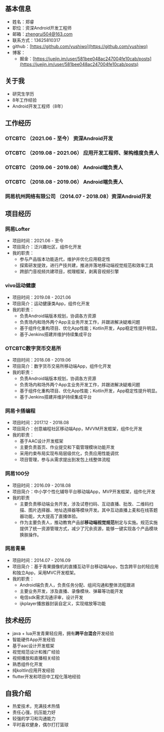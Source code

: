 ## 基本信息
+ 姓名：郑睿
+ 职位：资深Android开发工程师
+ 邮箱：zhengrui504@163.com
+ 联系方式：13625810317
+ github：[https://github.com/yushiwo](https://github.com/yushiwo)
+ 博客：
	- 掘金：[https://juejin.im/user/581bee048ac247004fe10cab/posts](https://juejin.im/user/581bee048ac247004fe10cab/posts)

## 关于我
+ 研究生学历
+ 8年工作经验
+ Android开发工程师（8年）


## 工作经历
### OTCBTC （2021.06 - 至今）	资深Android开发
### OTCBTC （2019.08 - 2021.06）	应用开发工程师、架构维度负责人
### OTCBTC （2019.06 - 2019.08）	Android端负责人
### OTCBTC （2018.08 - 2019.06）	Android端负责人
### 网易杭州网络有限公司 （2014.07 - 2018.08）资深Android开发

## 项目经历
### 网易Lofter
+ 项目时间：2021.06 - 至今
+ 项目简介：泛兴趣社区，组件化开发
+ 我的职责：
	- 参与产品版本功能迭代，维护并优化应用稳定性
	- 探索研发提效，进行产技共建，推进并落地移动端视觉规范和效率工具
	- 跨部门音视频共建项目，梳理框架，剥离音视频引擎

### vivo运动健康
+ 项目时间：2019.08 - 2021.06
+ 项目简介：运动健康类App，组件化开发
+ 我的职责：
	- 负责Android端版本规划，协调各方资源
	- 负责场内和场外两个App主业务开发工作，并跟进解决疑难问题
	- 基于组件化重构项目、优化App性能；Kotlin开发，App稳定性提升明显。
	- 基于Jenkins搭建并维护持续集成平台

### OTCBTC数字货币交易所
+ 项目时间：2018.08 - 2019.06
+ 项目简介：数字货币交易所移动端App，组件化开发
+ 我的职责：
	- 负责Android端版本规划，协调各方资源
	- 负责场内和场外两个App主业务开发工作，并跟进解决疑难问题
	- 基于组件化重构项目、优化App性能；Kotlin开发，App稳定性提升明显。
	- 基于Jenkins搭建并维护持续集成平台

### 网易卡搭编程
+ 项目时间：2017.12 - 2018.08
+ 项目简介：创意编程社区移动端App，MVVM开发框架，组件化开发
+ 我的职责：
	- 基于AAC设计开发框架
	- 主要负责首页、作业提交和下载管理模块功能开发
	- 采用约束布局实现布局层级优化，负责应用性能调优
	- 项目管理，参与从需求提出到发包上线整体流程

### 网易100分
+ 项目时间：2016.09 - 2018.08
+ 项目简介：中小学个性化辅导平台移动端App，MVP开发框架，组件化开发
+ 我的职责
	- 主要负责移动端业务开发，涉及试卷扫码、互动直播、批改、二维码扫描、图片选择器、地址选择器等模块开发。其中互动直播上麦和在线答题器功能，大大提高了直播体验。
	- 作为主要负责人，推动教育产品部**移动端视觉规范**制定与实施。规范实施提供了统一资源管理方式，减少了冗余资源，能够一键实现各个产品模块换肤操作。

### 网易青果
+ 项目时间：2014.07 - 2016.09
+ 项目简介：基于青果摄像机的直播互动平台移动端App，包含跨平台的轻应用和独立App，采用MVC开发框架。
+ 我的职责：
	- Android端负责人，负责任务分配、组间沟通和整体流程跟进
	- 主要业务开发，涉及直播、录像模块、弹幕等功能开发
	- 电信sdk需求沟通评审，设计开发
	- ijkplayer播放器封装自定义，实现缩放等功能

## 技术经历
+ java + lua开发青果轻应用，拥有**跨平台混合**开发经验
+ 智能硬件App开发经验
+ 基于aac设计开发框架
+ 视觉规范设计和推广经验
+ 视频播放和直播相关经验
+ 熟悉组件化开发
+ 纯koltlin应用开发经验
+ flutter开发和项目中工程化落地经验

## 自我介绍
+ 热爱技术，充满技术热情
+ 责任心强，抗压能力好
+ 较强的学习和沟通能力
+ 平时喜欢健身，偶尔打打篮球

